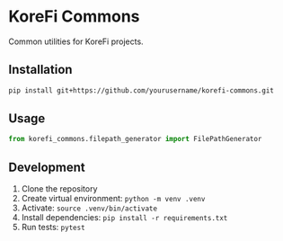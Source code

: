 # KoreFi Commons

Common utilities for KoreFi projects.

## Installation

```bash
pip install git+https://github.com/yourusername/korefi-commons.git
```

## Usage

```python
from korefi_commons.filepath_generator import FilePathGenerator
```

## Development

1. Clone the repository
2. Create virtual environment: `python -m venv .venv`
3. Activate: `source .venv/bin/activate`
4. Install dependencies: `pip install -r requirements.txt`
5. Run tests: `pytest` 